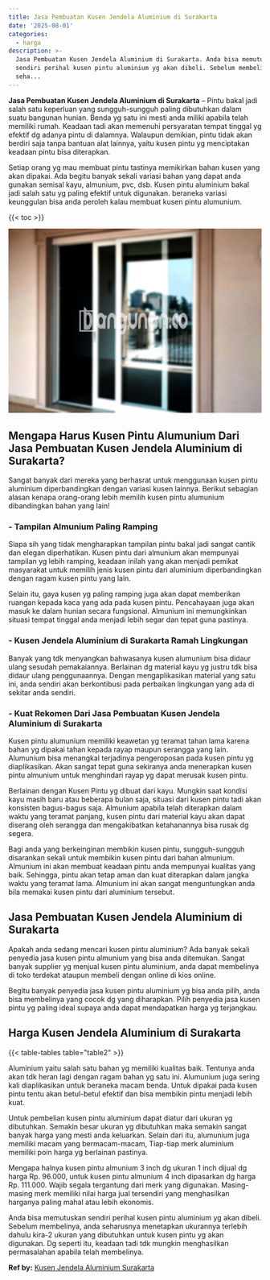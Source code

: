 ```yaml
---
title: Jasa Pembuatan Kusen Jendela Aluminium di Surakarta
date: '2025-08-01'
categories:
  - harga
description: >-
  Jasa Pembuatan Kusen Jendela Aluminium di Surakarta. Anda bisa memutuskan
  sendiri perihal kusen pintu aluminium yg akan dibeli. Sebelum membelinya, anda
  seha...
---
```


**Jasa Pembuatan Kusen Jendela Aluminium di Surakarta** – Pintu bakal jadi salah satu keperluan yang sungguh-sungguh paling dibutuhkan dalam suatu bangunan hunian. Benda yg satu ini mesti anda miliki apabila telah memiliki rumah. Keadaan tadi akan memenuhi persyaratan tempat tinggal yg efektif dg adanya pintu di dalamnya. Walaupun demikian, pintu tidak akan berdiri saja tanpa bantuan alat lainnya, yaitu kusen pintu yg menciptakan keadaan pintu bisa diterapkan.

Setiap orang yg mau membuat pintu tastinya memikirkan bahan kusen yang akan dipakai. Ada begitu banyak sekali variasi bahan yang dapat anda gunakan semisal kayu, almunium, pvc, dsb. Kusen pintu aluminium bakal jadi salah satu yg paling efektif untuk digunakan. beraneka variasi keunggulan bisa anda peroleh kalau membuat kusen pintu alumunium.

{{< toc >}}

![Jasa Pembuatan Kusen Jendela Aluminium di Surakarta](/images/harga-kusen-jendela-alumunium-18.png)

## Mengapa Harus Kusen Pintu Alumunium Dari Jasa Pembuatan Kusen Jendela Aluminium di Surakarta?

Sangat banyak dari mereka yang berhasrat untuk menggunaan kusen pintu aluminium diperbandingkan dengan variasi kusen lainnya. Berikut sebagian alasan kenapa orang-orang lebih memilih kusen pintu alumunium dibandingkan bahan yang lain!

### \- Tampilan Almunium Paling Ramping

Siapa sih yang tidak mengharapkan tampilan pintu bakal jadi sangat cantik dan elegan diperhatikan. Kusen pintu dari almunium akan mempunyai tampilan yg lebih ramping, keadaan inilah yang akan menjadi pemikat masyarakat untuk memilih jenis kusen pintu dari aluminium diperbandingkan dengan ragam kusen pintu yang lain.

Selain itu, gaya kusen yg paling ramping juga akan dapat memberikan ruangan kepada kaca yang ada pada kusen pintu. Pencahayaan juga akan masuk ke dalam hunian secara fungsional. Almunium ini memungkinkan situasi tempat tinggal anda menjadi lebih segar dan tepat guna pastinya.

### \- Kusen Jendela Aluminium di Surakarta Ramah Lingkungan

Banyak yang tdk menyangkan bahwasanya kusen alumunium bisa didaur ulang sesudah pemakaiannya. Berlainan dg material kayu yg justru tdk bisa didaur ulang penggunaannya. Dengan mengaplikasikan material yang satu ini, anda sendiri akan berkontibusi pada perbaikan lingkungan yang ada di sekitar anda sendiri.

### \- Kuat Rekomen Dari Jasa Pembuatan Kusen Jendela Aluminium di Surakarta

Kusen pintu alumunium memiliki keawetan yg teramat tahan lama karena bahan yg dipakai tahan kepada rayap maupun serangga yang lain. Alumunium bisa menangkal terjadinya pengeroposan pada kusen pintu yg diaplikasikan. Akan sangat tepat guna sekiranya anda menerapkan kusen pintu almunium untuk menghindari rayap yg dapat merusak kusen pintu.

Berlainan dengan Kusen Pintu yg dibuat dari kayu. Mungkin saat kondisi kayu masih baru atau beberapa bulan saja, situasi dari kusen pintu tadi akan konsisten bagus-bagus saja. Almunium apabila telah diterapkan dalam waktu yang teramat panjang, kusen pintu dari material kayu akan dapat diserang oleh serangga dan mengakibatkan ketahanannya bisa rusak dg segera.

Bagi anda yang berkeinginan membikin kusen pintu, sungguh-sungguh disarankan sekali untuk membikin kusen pintu dari bahan almunium. Almunium ini akan membuat keadaan pintu anda mempunyai kualitas yang baik. Sehingga, pintu akan tetap aman dan kuat diterapkan dalam jangka waktu yang teramat lama. Almunium ini akan sangat menguntungkan anda bila memakai kusen pintu dari aluminium tersebut.

## Jasa Pembuatan Kusen Jendela Aluminium di Surakarta

Apakah anda sedang mencari kusen pintu aluminium? Ada banyak sekali penyedia jasa kusen pintu almunium yang bisa anda ditemukan. Sangat banyak supplier yg menjual kusen pintu aluminium, anda dapat membelinya di toko terdekat ataupun membeli dengan online di kios online.

Begitu banyak penyedia jasa kusen pintu aluminium yg bisa anda pilih, anda bisa membelinya yang cocok dg yang diharapkan. Pilih penyedia jasa kusen pintu yg paling ideal supaya anda dapat mendapatkan harga yg terjangkau.

## Harga Kusen Jendela Aluminium di Surakarta

{{< table-tables table="table2" >}}

Aluminium yaitu salah satu bahan yg memiliki kualitas baik. Tentunya anda akan tdk heran lagi dengan ragam bahan yg satu ini. Alumunium juga sering kali diaplikasikan untuk beraneka macam benda. Untuk dipakai pada kusen pintu tentu akan betul-betul efektif dan bisa membikin pintu menjadi lebih kuat.

Untuk pembelian kusen pintu aluminium dapat diatur dari ukuran yg dibutuhkan. Semakin besar ukuran yg dibutuhkan maka semakin sangat banyak harga yang mesti anda keluarkan. Selain dari itu, alumunium juga memiliki macam yang bermacam-macam, Tiap-tiap merk aluminium memiliki poin harga yg berlainan pastinya.

Mengapa halnya kusen pintu almunium 3 inch dg ukuran 1 inch dijual dg harga Rp. 96.000, untuk kusen pintu almunium 4 inch dipasarkan dg harga Rp. 111.000. Wajib segala tergantung dari merk yang digunakan. Masing-masing merk memiliki nilai harga jual tersendiri yang menghasilkan harganya paling mahal atau lebih ekonomis.

Anda bisa memutuskan sendiri perihal kusen pintu aluminium yg akan dibeli. Sebelum membelinya, anda seharusnya menetapkan ukurannya terlebih dahulu kira-2 ukuran yang dibutuhkan untuk kusen pintu yg akan digunakan. Dg seperti itu, keadaan tadi tdk mungkin menghasilkan permasalahan apabila telah membelinya.

**Ref by:** [Kusen Jendela Aluminium Surakarta](https://id.wikipedia.org/wiki/Kusen)
